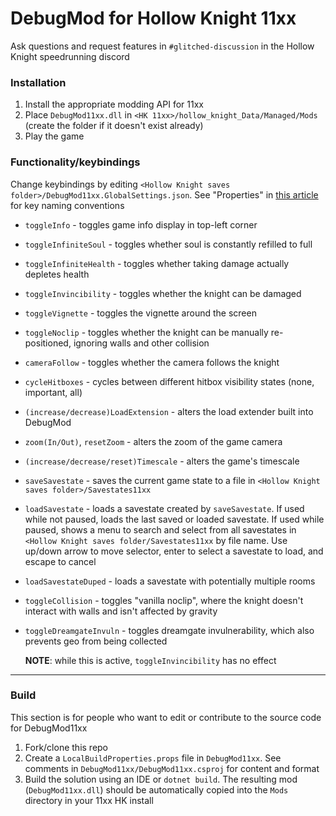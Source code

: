 # DebugMod for Hollow Knight 11xx

Ask questions and request features in `#glitched-discussion` in the Hollow Knight speedrunning discord

### Installation
1. Install the appropriate modding API for 11xx
2. Place `DebugMod11xx.dll` in `<HK 11xx>/hollow_knight_Data/Managed/Mods` (create the folder if it doesn't exist already)
3. Play the game

### Functionality/keybindings
Change keybindings by editing `<Hollow Knight saves folder>/DebugMod11xx.GlobalSettings.json`. See "Properties" in [this article](https://docs.unity3d.com/ScriptReference/KeyCode.html) for key naming conventions
- `toggleInfo` - toggles game info display in top-left corner
- `toggleInfiniteSoul` - toggles whether soul is constantly refilled to full
- `toggleInfiniteHealth` - toggles whether taking damage actually depletes health
- `toggleInvincibility` - toggles whether the knight can be damaged
- `toggleVignette` - toggles the vignette around the screen
- `toggleNoclip` - toggles whether the knight can be manually re-positioned, ignoring walls and other collision
- `cameraFollow` - toggles whether the camera follows the knight
- `cycleHitboxes` - cycles between different hitbox visibility states (none, important, all)
- `(increase/decrease)LoadExtension` - alters the load extender built into DebugMod
- `zoom(In/Out)`, `resetZoom` - alters the zoom of the game camera
- `(increase/decrease/reset)Timescale` - alters the game's timescale
- `saveSavestate` - saves the current game state to a file in `<Hollow Knight saves folder>/Savestates11xx`
- `loadSavestate` - loads a savestate created by `saveSavestate`. If used while not paused, loads the last saved or loaded savestate. If used while paused, shows a menu to search and select from all savestates in `<Hollow Knight saves folder/Savestates11xx` by file name. Use up/down arrow to move selector, enter to select a savestate to load, and escape to cancel
- `loadSavestateDuped` - loads a savestate with potentially multiple rooms
- `toggleCollision` - toggles "vanilla noclip", where the knight doesn't interact with walls and isn't affected by gravity
- `toggleDreamgateInvuln` - toggles dreamgate invulnerability, which also prevents geo from being collected
  
  **NOTE**: while this is active, `toggleInvincibility` has no effect

---

### Build
This section is for people who want to edit or contribute to the source code for DebugMod11xx
1. Fork/clone this repo
2. Create a `LocalBuildProperties.props` file in `DebugMod11xx`. See comments in `DebugMod11xx/DebugMod11xx.csproj` for content and format
3. Build the solution using an IDE or `dotnet build`. The resulting mod (`DebugMod11xx.dll`) should be automatically copied into the `Mods` directory in your 11xx HK install